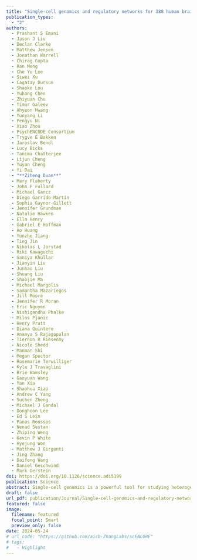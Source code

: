 ```yaml
---
title: "Single-cell genomics and regulatory networks for 388 human brains"
publication_types:
  - "2"
authors:
  - Prashant S Emani
  - Jason J Liu
  - Declan Clarke
  - Matthew Jensen
  - Jonathan Warrell
  - Chirag Gupta
  - Ran Meng
  - Che Yu Lee
  - Siwei Xu
  - Cagatay Dursun
  - Shaoke Lou
  - Yuhang Chen
  - Zhiyuan Chu
  - Timur Galeev
  - Ahyeon Hwang
  - Yunyang Li
  - Pengyu Ni
  - Xiao Zhou
  - PsychENCODE Consortium
  - Trygve E Bakken
  - Jaroslav Bendl
  - Lucy Bicks
  - Tanima Chatterjee
  - Lijun Cheng
  - Yuyan Cheng
  - Yi Dai
  - "**Ziheng Duan**"
  - Mary Flaherty
  - John F Fullard
  - Michael Gancz
  - Diego Garrido-Martín
  - Sophia Gaynor-Gillett
  - Jennifer Grundman
  - Natalie Hawken
  - Ella Henry
  - Gabriel E Hoffman
  - Ao Huang
  - Yunzhe Jiang
  - Ting Jin
  - Nikolas L Jorstad
  - Riki Kawaguchi
  - Saniya Khullar
  - Jianyin Liu
  - Junhao Liu
  - Shuang Liu
  - Shaojie Ma
  - Michael Margolis
  - Samantha Mazariegos
  - Jill Moore
  - Jennifer R Moran
  - Eric Nguyen
  - Nishigandha Phalke
  - Milos Pjanic
  - Henry Pratt
  - Diana Quintero
  - Ananya S Rajagopalan
  - Tiernon R Riesenmy
  - Nicole Shedd
  - Manman Shi
  - Megan Spector
  - Rosemarie Terwilliger
  - Kyle J Travaglini
  - Brie Wamsley
  - Gaoyuan Wang
  - Yan Xia
  - Shaohua Xiao
  - Andrew C Yang
  - Suchen Zheng
  - Michael J Gandal
  - Donghoon Lee
  - Ed S Lein
  - Panos Roussos
  - Nenad Sestan
  - Zhiping Weng
  - Kevin P White
  - Hyejung Won
  - Matthew J Girgenti
  - Jing Zhang
  - Daifeng Wang
  - Daniel Geschwind
  - Mark Gerstein
doi: https://doi.org/10.1126/science.adi5199
publication: Science
abstract: Single-cell genomics is a powerful tool for studying heterogeneous tissues such as the brain. Yet little is understood about how genetic variants influence cell-level gene expression. Addressing this, we uniformly processed single-nuclei, multiomics datasets into a resource comprising >2.8 million nuclei from the prefrontal cortex across 388 individuals. For 28 cell types, we assessed population-level variation in expression and chromatin across gene families and drug targets. We identified >550,000 cell type–specific regulatory elements and >1.4 million single-cell expression quantitative trait loci, which we used to build cell-type regulatory and cell-to-cell communication networks. These networks manifest cellular changes in aging and neuropsychiatric disorders. We further constructed an integrative model accurately imputing single-cell expression and simulating perturbations; the model prioritized ~250 disease-risk genes and drug targets with associated cell types.
draft: false
url_pdf: publication/Journal/Single-cell-genomics-and-regulatory-networks-for-388-human-brains/science.adi5199.pdf
featured: false
image:
  filename: featured
  focal_point: Smart
  preview_only: false
date: 2024-05-24
# url_code: "https://github.com/aicb-ZhangLabs/scENCORE"
# tags:
#   - Highlight
---
```

